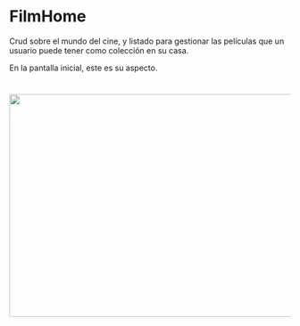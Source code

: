 # FilmHome
Crud sobre el mundo del cine, y listado para gestionar las películas que un usuario puede tener como colección en su casa.

En la pantalla inicial, este es su aspecto.
#
<img height="400px" width="800px" src="/src/web/images/1.jpg">
